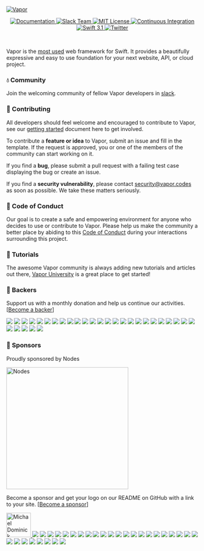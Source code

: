 [![Vapor](https://cloud.githubusercontent.com/assets/1342803/26107881/b59e7e22-3a42-11e7-82b7-fe869cfdb0b9.png)](http://vapor.team)

<p align="center">
	<a href="https://docs.vapor.codes/2.0/">
        <img src="http://img.shields.io/badge/read_the-docs-92A8D1.svg" alt="Documentation">
    </a>
    <a href="http://vapor.team">
        <img src="http://vapor.team/badge.svg" alt="Slack Team">
    </a>
    <a href="LICENSE">
        <img src="http://img.shields.io/badge/license-MIT-brightgreen.svg" alt="MIT License">
    </a>
    <a href="https://circleci.com/gh/vapor/vapor">
        <img src="https://img.shields.io/badge/build-passing-brightgreen.svg" alt="Continuous Integration">
    </a>
    <a href="https://swift.org">
        <img src="http://img.shields.io/badge/swift-3.1-brightgreen.svg" alt="Swift 3.1">
    </a>
    <a href="https://twitter.com/codevapor">
        <img src="https://img.shields.io/badge/twitter-codevapor-5AA9E7.svg" alt="Twitter">
    </a>
</p>

<br>

Vapor is the [most used](https://swiftpkgs.ng.bluemix.net/browse?chart=mostessential) web framework for Swift. It provides a beautifully expressive and easy to use foundation for your next website, API, or cloud project.

### 💧 Community

Join the welcoming community of fellow Vapor developers in [slack](http://vapor.team).

### 🚀 Contributing

All developers should feel welcome and encouraged to contribute to Vapor, see our [getting started](/Documents/CONTRIBUTING.md) document here to get involved.

To contribute a **feature or idea** to Vapor, submit an issue and fill in the template. If the request is approved, you or one of the members of the community can start working on it.

If you find a **bug**, please submit a pull request with a failing test case displaying the bug or create an issue.

If you find a **security vulnerability**, please contact [security@vapor.codes](mailto:security@vapor.codes) as soon as possible. We take these matters seriously.

### 💙 Code of Conduct

Our goal is to create a safe and empowering environment for anyone who decides to use or contribute to Vapor. Please help us make the community a better place by abiding to this [Code of Conduct](/Documents/CODE_OF_CONDUCT.md) during your interactions surrounding this project.

### 🏫 Tutorials

The awesome Vapor community is always adding new tutorials and articles out there, [Vapor University](http://vapor.university) is a great place to get started!

### 👥 Backers

Support us with a monthly donation and help us continue our activities. [[Become a backer](https://opencollective.com/vapor#backer)]

<a href="https://opencollective.com/vapor/backer/0/website" target="_blank"><img src="https://opencollective.com/vapor/backer/0/avatar.svg"></a>
<a href="https://opencollective.com/vapor/backer/1/website" target="_blank"><img src="https://opencollective.com/vapor/backer/1/avatar.svg"></a>
<a href="https://opencollective.com/vapor/backer/2/website" target="_blank"><img src="https://opencollective.com/vapor/backer/2/avatar.svg"></a>
<a href="https://opencollective.com/vapor/backer/3/website" target="_blank"><img src="https://opencollective.com/vapor/backer/3/avatar.svg"></a>
<a href="https://opencollective.com/vapor/backer/4/website" target="_blank"><img src="https://opencollective.com/vapor/backer/4/avatar.svg"></a>
<a href="https://opencollective.com/vapor/backer/5/website" target="_blank"><img src="https://opencollective.com/vapor/backer/5/avatar.svg"></a>
<a href="https://opencollective.com/vapor/backer/6/website" target="_blank"><img src="https://opencollective.com/vapor/backer/6/avatar.svg"></a>
<a href="https://opencollective.com/vapor/backer/7/website" target="_blank"><img src="https://opencollective.com/vapor/backer/7/avatar.svg"></a>
<a href="https://opencollective.com/vapor/backer/8/website" target="_blank"><img src="https://opencollective.com/vapor/backer/8/avatar.svg"></a>
<a href="https://opencollective.com/vapor/backer/9/website" target="_blank"><img src="https://opencollective.com/vapor/backer/9/avatar.svg"></a>
<a href="https://opencollective.com/vapor/backer/10/website" target="_blank"><img src="https://opencollective.com/vapor/backer/10/avatar.svg"></a>
<a href="https://opencollective.com/vapor/backer/11/website" target="_blank"><img src="https://opencollective.com/vapor/backer/11/avatar.svg"></a>
<a href="https://opencollective.com/vapor/backer/12/website" target="_blank"><img src="https://opencollective.com/vapor/backer/12/avatar.svg"></a>
<a href="https://opencollective.com/vapor/backer/13/website" target="_blank"><img src="https://opencollective.com/vapor/backer/13/avatar.svg"></a>
<a href="https://opencollective.com/vapor/backer/14/website" target="_blank"><img src="https://opencollective.com/vapor/backer/14/avatar.svg"></a>
<a href="https://opencollective.com/vapor/backer/15/website" target="_blank"><img src="https://opencollective.com/vapor/backer/15/avatar.svg"></a>
<a href="https://opencollective.com/vapor/backer/16/website" target="_blank"><img src="https://opencollective.com/vapor/backer/16/avatar.svg"></a>
<a href="https://opencollective.com/vapor/backer/17/website" target="_blank"><img src="https://opencollective.com/vapor/backer/17/avatar.svg"></a>
<a href="https://opencollective.com/vapor/backer/18/website" target="_blank"><img src="https://opencollective.com/vapor/backer/18/avatar.svg"></a>
<a href="https://opencollective.com/vapor/backer/19/website" target="_blank"><img src="https://opencollective.com/vapor/backer/19/avatar.svg"></a>
<a href="https://opencollective.com/vapor/backer/20/website" target="_blank"><img src="https://opencollective.com/vapor/backer/20/avatar.svg"></a>
<a href="https://opencollective.com/vapor/backer/21/website" target="_blank"><img src="https://opencollective.com/vapor/backer/21/avatar.svg"></a>
<a href="https://opencollective.com/vapor/backer/22/website" target="_blank"><img src="https://opencollective.com/vapor/backer/22/avatar.svg"></a>
<a href="https://opencollective.com/vapor/backer/23/website" target="_blank"><img src="https://opencollective.com/vapor/backer/23/avatar.svg"></a>
<a href="https://opencollective.com/vapor/backer/24/website" target="_blank"><img src="https://opencollective.com/vapor/backer/24/avatar.svg"></a>
<a href="https://opencollective.com/vapor/backer/25/website" target="_blank"><img src="https://opencollective.com/vapor/backer/25/avatar.svg"></a>
<a href="https://opencollective.com/vapor/backer/26/website" target="_blank"><img src="https://opencollective.com/vapor/backer/26/avatar.svg"></a>
<a href="https://opencollective.com/vapor/backer/27/website" target="_blank"><img src="https://opencollective.com/vapor/backer/27/avatar.svg"></a>
<a href="https://opencollective.com/vapor/backer/28/website" target="_blank"><img src="https://opencollective.com/vapor/backer/28/avatar.svg"></a>
<a href="https://opencollective.com/vapor/backer/29/website" target="_blank"><img src="https://opencollective.com/vapor/backer/29/avatar.svg"></a>


### 🥇 Sponsors

Proudly sponsored by Nodes

<a href="http://nodesagency.com">
    <img src="https://cloud.githubusercontent.com/assets/5750489/21993104/2e0db68a-dbe7-11e6-9402-35f9f04743a7.png" width="320" alt="Nodes">
</a>

Become a sponsor and get your logo on our README on GitHub with a link to your site. [[Become a sponsor](https://opencollective.com/vapor#sponsor)]

<a href="http://dominickm.com" target="_blank">
    <img width="64px" src="https://opencollective.com/proxy/images/?src=https%3A%2F%2Fopencollective-production.s3-us-west-1.amazonaws.com%2Fd0eaeb81cc9440518ad8457cfcdba0d0_965d9960-82ca-11e6-a262-73c13d37e1af.jpeg" alt="Michael Dominick">
</a>
<a href="https://opencollective.com/vapor/sponsor/0/website" target="_blank"><img src="https://opencollective.com/vapor/sponsor/0/avatar.svg"></a>
<a href="https://opencollective.com/vapor/sponsor/1/website" target="_blank"><img src="https://opencollective.com/vapor/sponsor/1/avatar.svg"></a>
<a href="https://opencollective.com/vapor/sponsor/2/website" target="_blank"><img src="https://opencollective.com/vapor/sponsor/2/avatar.svg"></a>
<a href="https://opencollective.com/vapor/sponsor/3/website" target="_blank"><img src="https://opencollective.com/vapor/sponsor/3/avatar.svg"></a>
<a href="https://opencollective.com/vapor/sponsor/4/website" target="_blank"><img src="https://opencollective.com/vapor/sponsor/4/avatar.svg"></a>
<a href="https://opencollective.com/vapor/sponsor/5/website" target="_blank"><img src="https://opencollective.com/vapor/sponsor/5/avatar.svg"></a>
<a href="https://opencollective.com/vapor/sponsor/6/website" target="_blank"><img src="https://opencollective.com/vapor/sponsor/6/avatar.svg"></a>
<a href="https://opencollective.com/vapor/sponsor/7/website" target="_blank"><img src="https://opencollective.com/vapor/sponsor/7/avatar.svg"></a>
<a href="https://opencollective.com/vapor/sponsor/8/website" target="_blank"><img src="https://opencollective.com/vapor/sponsor/8/avatar.svg"></a>
<a href="https://opencollective.com/vapor/sponsor/9/website" target="_blank"><img src="https://opencollective.com/vapor/sponsor/9/avatar.svg"></a>
<a href="https://opencollective.com/vapor/sponsor/10/website" target="_blank"><img src="https://opencollective.com/vapor/sponsor/10/avatar.svg"></a>
<a href="https://opencollective.com/vapor/sponsor/11/website" target="_blank"><img src="https://opencollective.com/vapor/sponsor/11/avatar.svg"></a>
<a href="https://opencollective.com/vapor/sponsor/12/website" target="_blank"><img src="https://opencollective.com/vapor/sponsor/12/avatar.svg"></a>
<a href="https://opencollective.com/vapor/sponsor/13/website" target="_blank"><img src="https://opencollective.com/vapor/sponsor/13/avatar.svg"></a>
<a href="https://opencollective.com/vapor/sponsor/14/website" target="_blank"><img src="https://opencollective.com/vapor/sponsor/14/avatar.svg"></a>
<a href="https://opencollective.com/vapor/sponsor/15/website" target="_blank"><img src="https://opencollective.com/vapor/sponsor/15/avatar.svg"></a>
<a href="https://opencollective.com/vapor/sponsor/16/website" target="_blank"><img src="https://opencollective.com/vapor/sponsor/16/avatar.svg"></a>
<a href="https://opencollective.com/vapor/sponsor/17/website" target="_blank"><img src="https://opencollective.com/vapor/sponsor/17/avatar.svg"></a>
<a href="https://opencollective.com/vapor/sponsor/18/website" target="_blank"><img src="https://opencollective.com/vapor/sponsor/18/avatar.svg"></a>
<a href="https://opencollective.com/vapor/sponsor/19/website" target="_blank"><img src="https://opencollective.com/vapor/sponsor/19/avatar.svg"></a>
<a href="https://opencollective.com/vapor/sponsor/20/website" target="_blank"><img src="https://opencollective.com/vapor/sponsor/20/avatar.svg"></a>
<a href="https://opencollective.com/vapor/sponsor/21/website" target="_blank"><img src="https://opencollective.com/vapor/sponsor/21/avatar.svg"></a>
<a href="https://opencollective.com/vapor/sponsor/22/website" target="_blank"><img src="https://opencollective.com/vapor/sponsor/22/avatar.svg"></a>
<a href="https://opencollective.com/vapor/sponsor/23/website" target="_blank"><img src="https://opencollective.com/vapor/sponsor/23/avatar.svg"></a>
<a href="https://opencollective.com/vapor/sponsor/24/website" target="_blank"><img src="https://opencollective.com/vapor/sponsor/24/avatar.svg"></a>
<a href="https://opencollective.com/vapor/sponsor/25/website" target="_blank"><img src="https://opencollective.com/vapor/sponsor/25/avatar.svg"></a>
<a href="https://opencollective.com/vapor/sponsor/26/website" target="_blank"><img src="https://opencollective.com/vapor/sponsor/26/avatar.svg"></a>
<a href="https://opencollective.com/vapor/sponsor/27/website" target="_blank"><img src="https://opencollective.com/vapor/sponsor/27/avatar.svg"></a>
<a href="https://opencollective.com/vapor/sponsor/28/website" target="_blank"><img src="https://opencollective.com/vapor/sponsor/28/avatar.svg"></a>
<a href="https://opencollective.com/vapor/sponsor/29/website" target="_blank"><img src="https://opencollective.com/vapor/sponsor/29/avatar.svg"></a>
